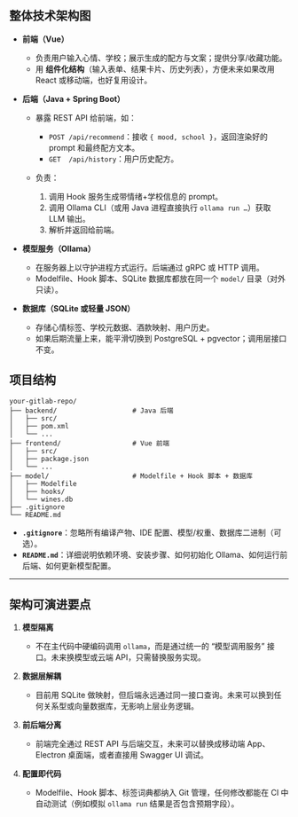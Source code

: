 ## 整体技术架构图


* **前端（Vue）**

  * 负责用户输入心情、学校；展示生成的配方与文案；提供分享/收藏功能。
  * 用 **组件化结构**（输入表单、结果卡片、历史列表），方便未来如果改用 React 或移动端，也好复用设计。

* **后端（Java + Spring Boot）**

  * 暴露 REST API 给前端，如：

    * `POST /api/recommend`：接收 `{ mood, school }`，返回渲染好的 prompt 和最终配方文本。
    * `GET  /api/history`：用户历史配方。
  * 负责：

    1. 调用 Hook 服务生成带情绪+学校信息的 prompt。
    2. 调用 Ollama CLI（或用 Java 进程直接执行 `ollama run …`）获取 LLM 输出。
    3. 解析并返回给前端。

* **模型服务（Ollama）**

  * 在服务器上以守护进程方式运行。后端通过 gRPC 或 HTTP 调用。
  * Modelfile、Hook 脚本、SQLite 数据库都放在同一个 `model/` 目录（对外只读）。

* **数据库（SQLite 或轻量 JSON）**

  * 存储心情标签、学校元数据、酒款映射、用户历史。
  * 如果后期流量上来，能平滑切换到 PostgreSQL + pgvector；调用层接口不变。


## 项目结构

```
your-gitlab-repo/
├── backend/                   # Java 后端
│   ├── src/
│   ├── pom.xml
│   └── ...
├── frontend/                  # Vue 前端
│   ├── src/
│   ├── package.json
│   └── ...
├── model/                     # Modelfile + Hook 脚本 + 数据库
│   ├── Modelfile
│   ├── hooks/
│   └── wines.db
├── .gitignore
└── README.md
```

* **`.gitignore`**：忽略所有编译产物、IDE 配置、模型/权重、数据库二进制（可选）。
* **`README.md`**：详细说明依赖环境、安装步骤、如何初始化 Ollama、如何运行前后端、如何更新模型配置。

---

## 架构可演进要点

1. **模型隔离**

   * 不在主代码中硬编码调用 `ollama`，而是通过统一的 “模型调用服务” 接口。未来换模型或云端 API，只需替换服务实现。

2. **数据层解耦**

   * 目前用 SQLite 做映射，但后端永远通过同一接口查询。未来可以换到任何关系型或向量数据库，无影响上层业务逻辑。

3. **前后端分离**

   * 前端完全通过 REST API 与后端交互，未来可以替换成移动端 App、Electron 桌面端，或者直接用 Swagger UI 调试。

4. **配置即代码**

   * Modelfile、Hook 脚本、标签词典都纳入 Git 管理，任何修改都能在 CI 中自动测试（例如模拟 `ollama run` 结果是否包含预期字段）。



